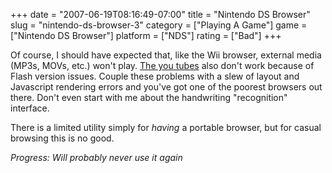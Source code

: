 +++
date = "2007-06-19T08:16:49-07:00"
title = "Nintendo DS Browser"
slug = "nintendo-ds-browser-3"
category = ["Playing A Game"]
game = ["Nintendo DS Browser"]
platform = ["NDS"]
rating = ["Bad"]
+++

Of course, I should have expected that, like the Wii browser, external media (MP3s, MOVs, etc.) won't play.  <a href="http://www.youtube.com">The you tubes</a> also don't work because of Flash version issues.  Couple these problems with a slew of layout and Javascript rendering errors and you've got one of the poorest browsers out there.  Don't even start with me about the handwriting "recognition" interface.

There is a limited utility simply for <i>having</i> a portable browser, but for casual browsing this is no good.

<i>Progress: Will probably never use it again</i>